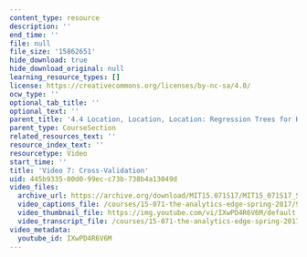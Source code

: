 ```yaml
---
content_type: resource
description: ''
end_time: ''
file: null
file_size: '15862651'
hide_download: true
hide_download_original: null
learning_resource_types: []
license: https://creativecommons.org/licenses/by-nc-sa/4.0/
ocw_type: ''
optional_tab_title: ''
optional_text: ''
parent_title: '4.4 Location, Location, Location: Regression Trees for Housing Data  (Recitation)'
parent_type: CourseSection
related_resources_text: ''
resource_index_text: ''
resourcetype: Video
start_time: ''
title: 'Video 7: Cross-Validation'
uid: 445b9335-00d0-99ec-c73b-738b4a13049d
video_files:
  archive_url: https://archive.org/download/MIT15.071S17/MIT15_071S17_Session_4.4.08_300k.mp4
  video_captions_file: /courses/15-071-the-analytics-edge-spring-2017/94043af03ae4581bbfb9cb6dca2136ac_IXwPD4R6V6M.vtt
  video_thumbnail_file: https://img.youtube.com/vi/IXwPD4R6V6M/default.jpg
  video_transcript_file: /courses/15-071-the-analytics-edge-spring-2017/965767a2ce9f40f0b878c37f063471f8_IXwPD4R6V6M.pdf
video_metadata:
  youtube_id: IXwPD4R6V6M
---
```

